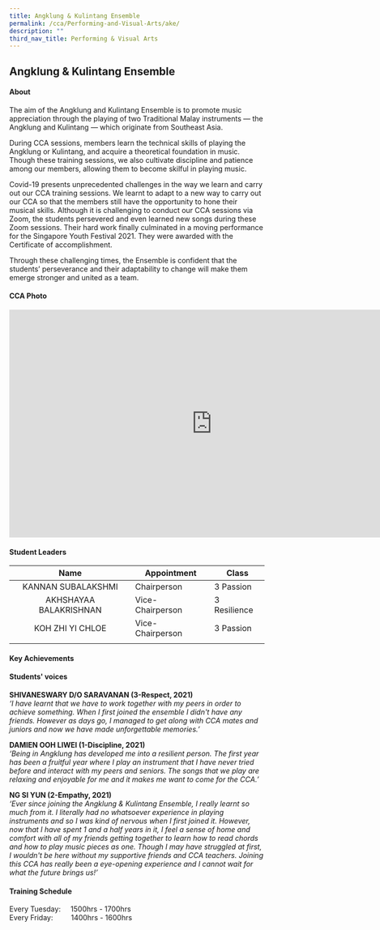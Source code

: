 ```yaml
---
title: Angklung & Kulintang Ensemble
permalink: /cca/Performing-and-Visual-Arts/ake/
description: ""
third_nav_title: Performing & Visual Arts
---
```

## Angklung & Kulintang Ensemble

#### About

The aim of the Angklung and Kulintang Ensemble is to promote music appreciation through the playing of two Traditional Malay instruments — the Angklung and Kulintang — which originate from Southeast Asia.  
  
During CCA sessions, members learn the technical skills of playing the Angklung or Kulintang, and acquire a theoretical foundation in music. Though these training sessions, we also cultivate discipline and patience among our members, allowing them to become skilful in playing music.  
  
Covid-19 presents unprecedented challenges in the way we learn and carry out our CCA training sessions. We learnt to adapt to a new way to carry out our CCA so that the members still have the opportunity to hone their musical skills. Although it is challenging to conduct our CCA sessions via Zoom, the students persevered and even learned new songs during these Zoom sessions. Their hard work finally culminated in a moving performance for the Singapore Youth Festival 2021. They were awarded with the Certificate of accomplishment.  
  
Through these challenging times, the Ensemble is confident that the students’ perseverance and their adaptability to change will make them emerge stronger and united as a team.

#### CCA Photo

<iframe allowfullscreen="true" height="450" width="800" frameborder="0" src="https://docs.google.com/presentation/d/e/2PACX-1vSTHevyZUc4KFSmLbYO-GSlyeGXpdjH3sPFhbey6reQj3U57k8BBODokYpeUZhxl92hihTsCYTXQw7D/embed?start=false&amp;loop=false&amp;delayms=3000"></iframe>

#### Student Leaders

| Name | Appointment | Class |
|:---:|---|---|
| KANNAN SUBALAKSHMI | Chairperson | 3 Passion |
| AKHSHAYAA BALAKRISHNAN | Vice- Chairperson | 3 Resilience |
| KOH ZHI YI CHLOE | Vice- Chairperson | 3 Passion |
|  |  |  |

#### Key Achievements

#### Students' voices

**SHIVANESWARY D/O SARAVANAN (3-Respect, 2021)** <br>
_‘I have learnt that we have to work together with my peers in order to achieve something. When I first joined the ensemble I didn't have any friends. However as days go, I managed to get along with CCA mates and juniors and now we have made unforgettable memories.’_  
  
**DAMIEN OOH LIWEI (1-Discipline, 2021)** <br>
_‘Being in Angklung has developed me into a resilient person. The first year has been a fruitful year where I play an instrument that I have never tried before and interact with my peers and seniors. The songs that we play are relaxing and enjoyable for me and it makes me want to come for the CCA.’_  
  
**NG SI YUN (2-Empathy, 2021)** <br>
_‘Ever since joining the Angklung &amp; Kulintang Ensemble, I really learnt so much from it. I literally had no whatsoever experience in playing instruments and so I was kind of nervous when I first joined it. However, now that I have spent 1 and a half years in it, I feel a sense of home and comfort with all of my friends getting together to learn how to read chords and how to play music pieces as one. Though I may have struggled at first, I wouldn't be here without my supportive friends and CCA teachers. Joining this CCA has really been a eye-opening experience and I cannot wait for what the future brings us!’_  

#### Training Schedule

Every Tuesday:&nbsp;&nbsp;&nbsp; &nbsp;1500hrs - 1700hrs<br>
Every Friday:&nbsp;&nbsp;&nbsp; &nbsp;&nbsp;&nbsp; &nbsp;1400hrs - 1600hrs